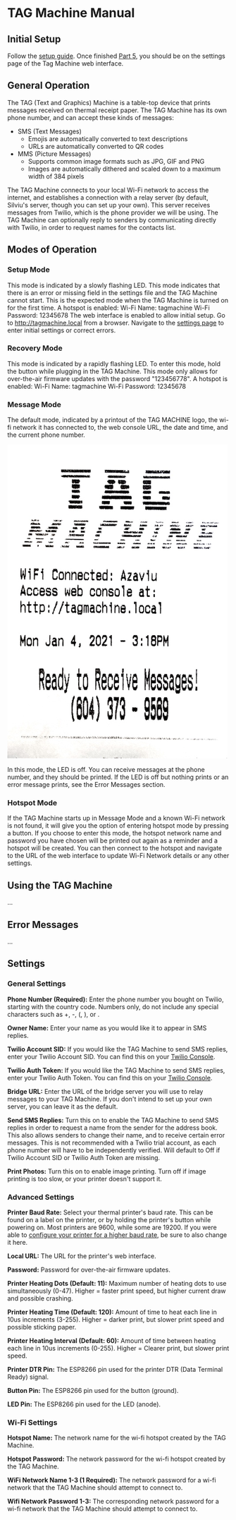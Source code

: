 # TAG Machine Manual

## Initial Setup

Follow the [setup guide](https://github.com/silviu-toderita/TAG_Machine/blob/master/SETUP.md). Once finished [Part 5](https://github.com/silviu-toderita/TAG_Machine/blob/master/SETUP.md#part-5---tag-machine-settings), you should be on the settings page of the Tag Machine web interface. 

## General Operation

The TAG (Text and Graphics) Machine is a table-top device that prints messages received on thermal receipt paper. The TAG Machine has its own phone number, and can accept these kinds of messages:
- SMS (Text Messages)
  - Emojis are automatically converted to text descriptions
  - URLs are automatically converted to QR codes
- MMS (Picture Messages)
  - Supports common image formats such as JPG, GIF and PNG
  - Images are automatically dithered and scaled down to a maximum width of 384 pixels
  
The TAG Machine connects to your local Wi-Fi network to access the internet, and establishes a connection with a relay server (by default, Silviu's server, though you can set up your own). This server receives messages from Twilio, which is the phone provider we will be using. The TAG Machine can optionally reply to senders by communicating directly with Twilio, in order to request names for the contacts list. 

## Modes of Operation

### Setup Mode
This mode is indicated by a slowly flashing LED. This mode indicates that there is an error or missing field in the settings file and the TAG Machine cannot start. This is the expected mode when the TAG Machine is turned on for the first time. A hotspot is enabled:
Wi-Fi Name: tagmachine
Wi-Fi Password: 12345678
The web interface is enabled to allow initial setup. Go to http://tagmachine.local from a browser. Navigate to the [settings page](https://github.com/silviu-toderita/TAG_Machine/blob/master/MANUAL.md#settings) to enter initial settings or correct errors. 

### Recovery Mode
This mode is indicated by a rapidly flashing LED. To enter this mode, hold the button while plugging in the TAG Machine. This mode only allows for over-the-air firmware updates with the password "123456778". A hotspot is enabled:
Wi-Fi Name: tagmachine
Wi-Fi Password: 12345678

### Message Mode
The default mode, indicated by a printout of the TAG MACHINE logo, the wi-fi network it has connected to, the web console URL, the date and time, and the current phone number. 

![TAG Machine Example](https://raw.githubusercontent.com/silviu-toderita/TAG_Machine/master/docs/tag_printout.jpg)

In this mode, the LED is off. You can receive messages at the phone number, and they should be printed. If the LED is off but nothing prints or an error message prints, see the Error Messages section.

### Hotspot Mode
If the TAG Machine starts up in Message Mode and a known Wi-Fi network is not found, it will give you the option of entering hotspot mode by pressing a button. If you choose to enter this mode, the hotspot network name and password you have chosen will be printed out again as a reminder and a hotspot will be created. You can then connect to the hotspot and navigate to the URL of the web interface to update Wi-Fi Network details or any other settings. 

## Using the TAG Machine

...

## Error Messages

...

## Settings

### General Settings

**Phone Number (Required):** Enter the phone number you bought on Twilio, starting with the country code. Numbers only, do not include any special characters such as +, -, (, ), or .

**Owner Name:** Enter your name as you would like it to appear in SMS replies. 

**Twilio Account SID:** If you would like the TAG Machine to send SMS replies, enter your Twilio Account SID. You can find this on your [Twilio Console](https://www.twilio.com/console/).

**Twilio Auth Token:** If you would like the TAG Machine to send SMS replies, enter your Twilio Auth Token. You can find this on your [Twilio Console](https://www.twilio.com/console/).

**Bridge URL:** Enter the URL of the bridge server you will use to relay messages to your TAG Machine. If you don't intend to set up your own server, you can leave it as the default.

**Send SMS Replies:** Turn this on to enable the TAG Machine to send SMS replies in order to request a name from the sender for the address book. This also allows senders to change their name, and to receive certain error messages. This is not recommended with a Twilio trial account, as each phone number will have to be independently verified. Will default to Off if Twilio Account SID or Twilio Auth Token are missing. 

**Print Photos:** Turn this on to enable image printing. Turn off if image printing is too slow, or your printer doesn't support it. 

### Advanced Settings

**Printer Baud Rate:** Select your thermal printer's baud rate. This can be found on a label on the printer, or by holding the printer's button while powering on. Most printers are 9600, while some are 19200. If you were able to [configure your printer for a higher baud rate](https://github.com/silviu-toderita/TAG_Machine/blob/master/SETUP.md#optional---configure-printer), be sure to also change it here. 

**Local URL:** The URL for the printer's web interface. 

**Password:** Password for over-the-air firmware updates.

**Printer Heating Dots (Default: 11):** Maximum number of heating dots to use simultaneously (0-47). Higher = faster print speed, but higher current draw and possible crashing.

**Printer Heating Time (Default: 120):** Amount of time to heat each line in 10us increments (3-255). Higher = darker print, but slower print speed and possible sticking paper. 

**Printer Heating Interval (Default: 60):** Amount of time between heating each line in 10us increments (0-255). Higher = Clearer print, but slower print speed.

**Printer DTR Pin:** The ESP8266 pin used for the printer DTR (Data Terminal Ready) signal.

**Button Pin:** The ESP8266 pin used for the button (ground).

**LED Pin:** The ESP8266 pin used for the LED (anode).

### Wi-Fi Settings

**Hotspot Name:** The network name for the wi-fi hotspot created by the TAG Machine. 

**Hotspot Password:** The network password for the wi-fi hotspot created by the TAG Machine.

**WiFi Network Name 1-3 (1 Required):** The network password for a wi-fi network that the TAG Machine should attempt to connect to.

**Wifi Network Password 1-3:** The corresponding network password for a wi-fi network that the TAG Machine should attempt to connect to.


